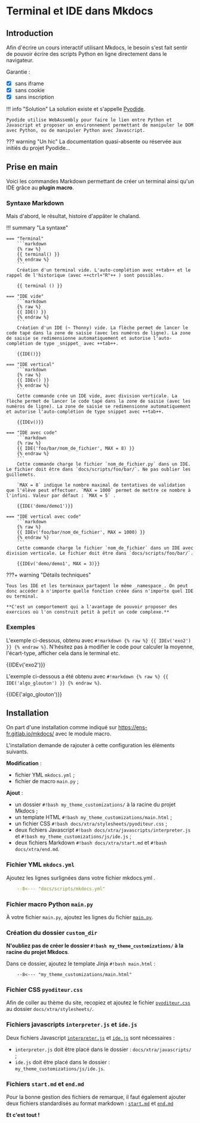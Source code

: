 # Terminal et IDE dans Mkdocs

## Introduction

Afin d'écrire un cours interactif utilisant Mkdocs, le besoin s'est fait sentir de pouvoir écrire des scripts Python en ligne directement dans le navigateur.

Garantie :

- [x] sans iframe
- [x] sans cookie
- [x] sans inscription

!!! info "Solution"
    La solution existe et s'appelle [Pyodide](https://pyodide.org/en/stable/ "Pyodide, Python with the scientific stack, compiled to WebAssembly").
    
    Pyodide utilise WebAssembly pour faire le lien entre Python et Javascript et proposer un environnement permettant de manipuler le DOM avec Python, ou de manipuler Python avec Javascript.

??? warning "Un hic"
    La documentation quasi-absente ou réservée aux initiés du projet Pyodide...


## Prise en main

Voici les commandes Markdown permettant de créer un terminal ainsi qu'un IDE grâce au **plugin macro**.

### Syntaxe Markdown

Mais d'abord, le résultat, histoire d'appâter le chaland.

!!! summary "La syntaxe"

    === "Terminal"
        ```markdown
        {% raw %}
        {{ terminal() }}
        {% endraw %}
        ```
        Création d'un terminal vide. L'auto-complétion avec ++tab++ et le rappel de l'historique (avec ++ctrl+"R"++ ) sont possibles.

        {{ terminal () }}

    === "IDE vide"
        ```markdown
        {% raw %}
        {{ IDE() }}
        {% endraw %}
        ```
        Création d'un IDE (~ Thonny) vide. La flèche permet de lancer le code tapé dans la zone de saisie (avec les numéros de ligne). La zone de saisie se redimensionne automatiquement et autorise l'auto-complétion de type _snippet_ avec ++tab++.

        {{IDE()}}

    === "IDE vertical"
        ```markdown
        {% raw %}
        {{ IDEv() }}
        {% endraw %}
        ```
        Cette commande crée un IDE vide, avec division verticale. La flèche permet de lancer le code tapé dans la zone de saisie (avec les numéros de ligne). La zone de saisie se redimensionne automatiquement et autorise l'auto-complétion de type snippet avec ++tab++.

        {{IDEv()}}

    === "IDE avec code"
        ```markdown
        {% raw %}
        {{ IDE('foo/bar/nom_de_fichier', MAX = 8) }}
        {% endraw %}
        ```
        Cette commande charge le fichier `nom_de_fichier.py` dans un IDE. Le fichier doit être dans `docs/scripts/foo/bar/`. Ne pas oublier les guillemets. 
        
        `MAX = 8` indique le nombre maximal de tentatives de validation que l'élève peut effectuer. `MAX = 1000` permet de mettre ce nombre à l'infini. Valeur par défaut : `MAX = 5` .

        {{IDE('demo/demo1')}}

    === "IDE vertical avec code"
        ```markdown
        {% raw %}
        {{ IDEv('foo/bar/nom_de_fichier', MAX = 1000) }}
        {% endraw %}
        ```
        Cette commande charge le fichier `nom_de_fichier` dans un IDE avec division verticale. Le fichier doit être dans `docs/scripts/foo/bar/`.       

        {{IDEv('demo/demo1', MAX = 3)}}
 

???+ warning "Détails techniques"

    Tous les IDE et les terminaux partagent le même _namespace_. On peut donc accéder à n'importe quelle fonction créée dans n'importe quel IDE ou terminal. 
    
    **C'est un comportement qui a l'avantage de pouvoir proposer des exercices où l'on construit petit à petit un code complexe.**


### Exemples

L'exemple ci-dessous, obtenu avec `#!markdown {% raw %} {{ IDEv('exo2') }} {% endraw %}`. N'hésitez pas à modifier le code pour calculer la moyenne, l'écart-type, afficher cela dans le terminal etc.

{{IDEv('exo2')}}

L'exemple ci-dessous a été obtenu avec `#!markdown {% raw %} {{ IDE('algo_glouton') }} {% endraw %}`.

{{IDE('algo_glouton')}}


## Installation

On part d'une installation comme indiqué sur https://ens-fr.gitlab.io/mkdocs/ avec le module macro.

L'installation demande de rajouter à cette configuration les éléments suivants.

__Modification__ :
  
- fichier YML `mkdocs.yml` ;
- fichier de macro `main.py` ;

__Ajout__ :

- un dossier `#!bash my_theme_customizations/` à la racine du projet Mkdocs ;
- un template HTML `#!bash my_theme_customizations/main.html` ;
- un fichier CSS `#!bash docs/xtra/stylesheets/pyoditeur.css` ;
- deux fichiers Javascript `#!bash docs/xtra/javascripts/interpreter.js` et `#!bash my_theme_customizations/js/ide.js` ;
- deux fichiers Markdown `#!bash docs/xtra/start.md` et `#!bash docs/xtra/end.md`.

### Fichier YML `mkdocs.yml`

Ajoutez les lignes surlignées dans votre fichier mkdocs.yml .

```yaml hl_lines="7 16 19"
    --8<--- "docs/scripts/mkdocs.yml"
```

### Fichier macro Python `main.py`

À votre fichier `main.py`, ajoutez les lignes du fichier [`main.py`](https://gitlab.com/bouillotvincent/pyodide-mkdocs/-/raw/main/docs/scripts/main.py "main.py sur Gitlab").


### Création du dossier `custom_dir`

**N'oubliez pas de créer le dossier `#!bash my_theme_customizations/` à la racine du projet Mkdocs**.

Dans ce dossier, ajoutez le template Jinja `#!bash main.html` :

```jinja
    --8<--- "my_theme_customizations/main.html"
```

### Fichier CSS `pyoditeur.css`

Afin de coller au thème du site, recopiez et ajoutez le fichier [`pyoditeur.css`](https://gitlab.com/bouillotvincent/pyodide-mkdocs/-/raw/main/docs/xtra/stylesheets/pyoditeur.css "Pyoditeur CSS sur Gitlab") au dossier `docs/xtra/stylesheets/`.

### Fichiers javascripts `interpreter.js` et `ide.js`

Deux fichiers Javascript [`interpreter.js`](https://gitlab.com/bouillotvincent/pyodide-mkdocs/-/raw/main/docs/xtra/javascripts/interpreter.js "interpreter JS sur Gitlab ") et [`ide.js`](https://gitlab.com/bouillotvincent/pyodide-mkdocs/-/raw/main/my_theme_customizations/js/ide.js "ide JS sur Gitlab ") sont nécessaires :

- `interpreter.js` doit être placé dans le dossier : `docs/xtra/javascripts/` ;
- `ide.js` doit être placé dans le dossier : `my_theme_customizations/js/ide.js`.

### Fichiers `start.md` et `end.md`

Pour la bonne gestion des fichiers de remarque, il faut également ajouter deux fichiers standardisés au format markdown : [`start.md`](https://gitlab.com/bouillotvincent/pyodide-mkdocs/-/raw/main/docs/xtra/start.md "start.md sur Gitlab ") et [`end.md`](https://gitlab.com/bouillotvincent/pyodide-mkdocs/-/raw/main/docs/xtra/end.md "end.md sur Gitlab ")

**Et c'est tout !**